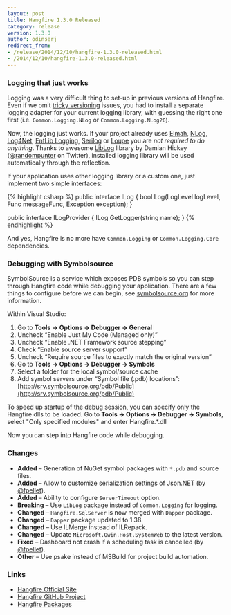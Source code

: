 ```yaml
---
layout: post
title: Hangfire 1.3.0 Released
category: release
version: 1.3.0
author: odinserj
redirect_from:
- /release/2014/12/10/hangfire-1.3.0-released.html
- /2014/12/10/hangfire-1.3.0-released.html
---
```


### Logging that just works

Logging was a very difficult thing to set-up in previous versions of Hangfire. Even if we omit [tricky versioning](http://discuss.hangfire.io/t/move-away-from-common-logging-library/378/7) issues, you had to install a separate logging adapter for your current logging library, with guessing the right one first (i.e. `Common.Logging.NLog` or `Common.Logging.NLog20`).

Now, the logging just works. If your project already uses [Elmah](https://code.google.com/p/elmah/), [NLog](http://nlog-project.org/), [Log4Net](https://logging.apache.org/log4net/), [EntLib Logging](http://msdn.microsoft.com/en-us/library/ff647183.aspx), [Serilog](http://serilog.net/) or [Loupe](http://www.gibraltarsoftware.com/Loupe) you are *not required to do anything*. Thanks to awesome [LibLog](https://github.com/damianh/LibLog) library by Damian Hickey ([@randompunter](https://twitter.com/randompunter) on Twitter), installed logging library will be used automatically through the reflection.

If your application uses other logging library or a custom one, just implement two simple interfaces:

{% highlight csharp %}
public interface ILog
{
    bool Log(LogLevel logLevel, Func<string> messageFunc, 
        Exception exception);
}

public interface ILogProvider
{
    ILog GetLogger(string name);
}
{% endhighlight %}

And yes, Hangfire is no more have `Common.Logging` or `Common.Logging.Core` dependencies.

### Debugging with Symbolsource

SymbolSource is a service which exposes PDB symbols so you can step through Hangfire code while debugging your application. There are a few things to configure before we can begin, see [symbolsource.org](http://www.symbolsource.org/) for more information.

Within Visual Studio:

1. Go to **Tools &rarr; Options &rarr; Debugger &rarr; General**
1. Uncheck “Enable Just My Code (Managed only)”
1. Uncheck “Enable .NET Framework source stepping”
1. Check “Enable source server support”
1. Uncheck “Require source files to exactly match the original version”
1. Go to **Tools &rarr; Options &rarr; Debugger &rarr; Symbols**
1. Select a folder for the local symbol/source cache
1. Add symbol servers under “Symbol file (.pdb) locations”: [http://srv.symbolsource.org/pdb/Public](http://srv.symbolsource.org/pdb/Public)

To speed up startup of the debug session, you can specify only the Hangfire dlls to be loaded. Go to **Tools &rarr;  Options &rarr; Debugger &rarr; Symbols**, select "Only specified modules" and enter Hangfire.*.dll

Now you can step into Hangfire code while debugging.

### Changes

* **Added** – Generation of NuGet symbol packages with `*.pdb` and source files.
* **Added** – Allow to customize serialization settings of Json.NET (by [@fpellet](https://github.com/fpellet)).
* **Added** – Ability to configure `ServerTimeout` option.
* **Breaking** – Use `LibLog` package instead of `Common.Logging` for logging.
* **Changed** – `Hangfire.SqlServer` is now merged with `Dapper` package.
* **Changed** – `Dapper` package updated to 1.38.
* **Changed** – Use ILMerge instead of ILRepack.
* **Changed** – Update `Microsoft.Owin.Host.SystemWeb` to the latest version.
* **Fixed** – Dashboard not crash if a scheduling task is cancelled (by [@fpellet](https://github.com/fpellet)).
* **Other** – Use psake instead of MSBuild for project build automation.

### Links

* [Hangfire Official Site](http://hangfire.io)
* [Hangfire GitHub Project](https://github.com/HangfireIO/Hangfire)
* [Hangfire Packages](https://www.nuget.org/packages?q=hangfire)
